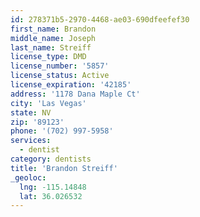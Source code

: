 ```yaml
---
id: 278371b5-2970-4468-ae03-690dfeefef30
first_name: Brandon
middle_name: Joseph
last_name: Streiff
license_type: DMD
license_number: '5857'
license_status: Active
license_expiration: '42185'
address: '1178 Dana Maple Ct'
city: 'Las Vegas'
state: NV
zip: '89123'
phone: '(702) 997-5958'
services:
  - dentist
category: dentists
title: 'Brandon Streiff'
_geoloc:
  lng: -115.14848
  lat: 36.026532
---
```


